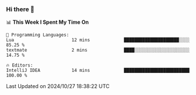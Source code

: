 ### Hi there 👋

<!--
**asdf12303116/asdf12303116** is a ✨ _special_ ✨ repository because its `README.md` (this file) appears on your GitHub profile.

Here are some ideas to get you started:

- 🔭 I’m currently working on ...
- 🌱 I’m currently learning ...
- 👯 I’m looking to collaborate on ...
- 🤔 I’m looking for help with ...
- 💬 Ask me about ...
- 📫 How to reach me: ...
- 😄 Pronouns: ...
- ⚡ Fun fact: ...
-->

<!--START_SECTION:waka-->
📊 **This Week I Spent My Time On** 

```text
💬 Programming Languages: 
Lua                      12 mins             █████████████████████░░░░   85.25 % 
textmate                 2 mins              ████░░░░░░░░░░░░░░░░░░░░░   14.75 % 

🔥 Editors: 
IntelliJ IDEA            14 mins             █████████████████████████   100.00 % 
```


 Last Updated on 2024/10/27 18:38:22 UTC
<!--END_SECTION:waka-->
